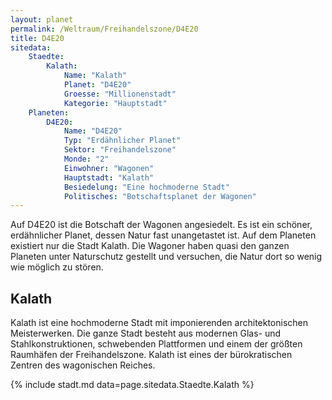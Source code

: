 ```yaml
---
layout: planet
permalink: /Weltraum/Freihandelszone/D4E20
title: D4E20
sitedata:
    Staedte:
        Kalath:
            Name: "Kalath"
            Planet: "D4E20"
            Groesse: "Millionenstadt"
            Kategorie: "Hauptstadt"
    Planeten:
        D4E20:
            Name: "D4E20"
            Typ: "Erdähnlicher Planet"
            Sektor: "Freihandelszone"
            Monde: "2"
            Einwohner: "Wagonen"
            Hauptstadt: "Kalath"
            Besiedelung: "Eine hochmoderne Stadt"
            Politisches: "Botschaftsplanet der Wagonen"
---
```




Auf D4E20 ist die Botschaft der Wagonen angesiedelt. Es ist ein schöner, erdähnlicher Planet, dessen Natur fast unangetastet ist. Auf dem Planeten existiert nur die Stadt Kalath. Die Wagoner haben quasi den ganzen Planeten unter Naturschutz gestellt und versuchen, die Natur dort so wenig wie möglich zu stören.

## Kalath

Kalath ist eine hochmoderne Stadt mit imponierenden architektonischen Meisterwerken. Die ganze Stadt besteht aus modernen Glas- und Stahlkonstruktionen, schwebenden Plattformen und einem der größten Raumhäfen der Freihandelszone. Kalath ist eines der bürokratischen Zentren des wagonischen Reiches.

{% include stadt.md data=page.sitedata.Staedte.Kalath %}

